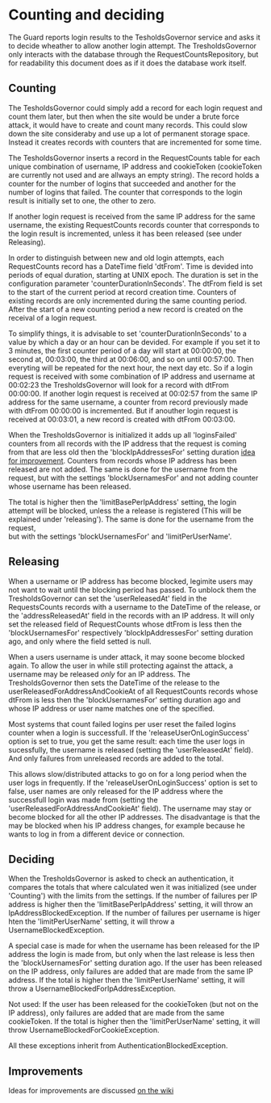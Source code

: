 Counting and deciding
=====================

The Guard reports login results to the TesholdsGovernor service and asks it to decide wheather to allow another 
login attempt. The TresholdsGovernor only interacts with the database
through the RequestCountsRepository, but for readability this document does as if it does the database work itself.

Counting
--------

The TesholdsGovernor could simply add a record for each login request and count them later, but then when the site
would be under a brute force attack, it would have to create and count many records. This could slow down the site
consideraby and use up a lot of permanent storage space. Instead it creates records with counters that are
incremented for some time. 

The TesholdsGovernor inserts a record in the RequestCounts table for each unique combination of username, IP address and
cookieToken (cookieToken are currently not used and are allways an empty string). 
The record holds a counter for the number of logins that succeeded and another for the number of logins that failed.
The counter that corresponds to the login result is initially set to one, the other to zero. 

If another login request is received from the same IP address for the same username, the existing
RequestCounts records counter that corresponds to the login result is incremented, unless it has been released 
(see under Releasing).

In order to distinguish between new and old login attempts, each RequestCounts record has a DateTime field 'dtFrom'.
Time is devided into periods of equal duration, starting at UNIX epoch. The duration is set in the configuration
parameter 'counterDurationInSeconds'. The dtFrom field is set to the start of the current period at record creation time. 
Counters of existing records are only incremented during the same counting period. After the start of a new counting
period a new record is created on the receival of a login request.

To simplify things, it is advisable to set 'counterDurationInSeconds' to a value by which a day or an hour can be devided. 
For example if you set it to 3 minutes, the first counter period of a day will start at 00:00:00, 
the second at, 00:03:00, the third at 00:06:00, and so on until 00:57:00. Then everyting will be repeated for the
next hour, the next day etc. So if a login request is received with some combination of IP address and username
at 00:02:23 the TresholdsGovernor will look for a record with dtFrom 00:00:00. If another login request is received 
at 00:02:57 from the same IP address for the same username, a counter from record previously made
with dtFrom 00:00:00 is incremented. But if anouther login request is received at 00:03:01, a new record is created
with dtFrom 00:03:00.

When the TresholdsGovernor is initialized it adds up all 'loginsFailed' counters from all records with the 
IP address that the request is coming from that are less old then the 'blockIpAddressesFor' setting duration [idea for improvement](https://github.com/metaclass-nl/MetaclassAuthenticationGuardBundle/wiki/Home). 
Counters from records whose IP address has been released are not added. The same is done for the username from 
the request, but with the settings 'blockUsernamesFor' and not adding counter whose username has been released. 

The total is higher then the 'limitBasePerIpAddress' setting, the login attempt will be blocked, unless the 
a release is registered (This will be explained under 'releasing'). The same is done for the username from the request,  
but with the settings 'blockUsernamesFor' and 'limitPerUserName'.

Releasing
---------

When a username or IP address has become blocked, legimite users may not want to wait until the blocking 
period has passed. To unblock them the TresholdsGovernor can set the 'userReleasedAt' field in the RequestsCounts 
records with a username to the DateTime of the release, or the 'addressReleasedAt' field in the records with an IP address.
It will only set the released field of RequestCounts whose dtFrom is less then the 'blockUsernamesFor' respectively 
'blockIpAddressesFor' setting duration ago, and only where the field setted is null.

When a users username is under attack, it may soone become blocked again. To allow the user in while still 
protecting against the attack, a username may be released *only* for an IP address. The  
TresholdsGovernor then sets the DateTime of the release to the userReleasedForAddressAndCookieAt of all
RequestCounts records whose dtFrom is less then the 'blockUsernamesFor' setting duration ago and whose 
IP address or user name matches one of the specified. 

Most systems that count failed logins per user reset the failed logins counter when a login is successfull.
If the 'releaseUserOnLoginSuccess' option is set to true, you get the same result: each time the user logs in sucessfully, 
the username is released (setting the 'userReleasedAt' field). And only failures from unreleased records are added to 
the total. 

This allows slow/distributed attacks to go on for a long period when the user logs in frequently.
If the 'releaseUserOnLoginSuccess' option is set to false, user names are only released for the IP address where
the successfull login was made from (setting the 'userReleasedForAddressAndCookieAt' field). 
The username may stay or become blocked for all the other IP addresses. 
The disadvantage is that the may be blocked when his IP address changes,
for example because he wants to log in from a different device or connection.


Deciding
--------

When the TresholdsGovernor is asked to check an authentication, it compares the totals that where calculated
wen it was initialized (see under 'Counting') with the limits from the settings. If the number of failures 
per IP address is higher then the 'limitBasePerIpAddress' setting, it will throw an IpAddressBlockedException. 
If the number of failures per username is higer hten the 'limitPerUserName' setting, it will throw a 
UsernameBlockedException.

A special case is made for when the username has been released for the IP address the
login is made from, but only when the last release is less then the 'blockUsernamesFor' setting duration ago.
If the user has been released on the IP address, only failures are added that are made from the same IP address. 
If the total is higher then the 'limitPerUserName' setting, it will throw a UsernameBlockedForIpAddressException.

Not used: If the user has been released for the cookieToken (but not on the IP address), only failures are added that are 
made from the same cookieToken. If the total is higher then the  'limitPerUserName' setting, it will throw 
UsernameBlockedForCookieException. 

All these exceptions inherit from AuthenticationBlockedException. 

Improvements
------------
Ideas for improvements are discussed [on the wiki](https://github.com/metaclass-nl/MetaclassAuthenticationGuardBundle/wiki)